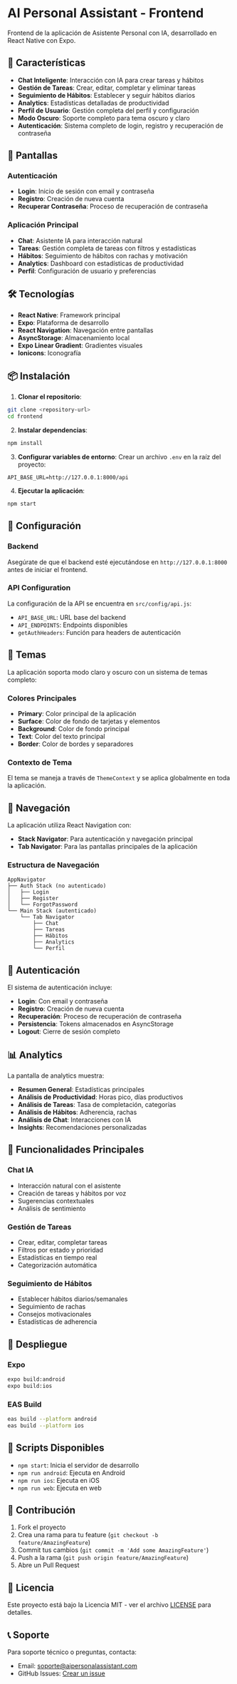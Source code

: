 # AI Personal Assistant - Frontend

Frontend de la aplicación de Asistente Personal con IA, desarrollado en React Native con Expo.

## 🚀 Características

- **Chat Inteligente**: Interacción con IA para crear tareas y hábitos
- **Gestión de Tareas**: Crear, editar, completar y eliminar tareas
- **Seguimiento de Hábitos**: Establecer y seguir hábitos diarios
- **Analytics**: Estadísticas detalladas de productividad
- **Perfil de Usuario**: Gestión completa del perfil y configuración
- **Modo Oscuro**: Soporte completo para tema oscuro y claro
- **Autenticación**: Sistema completo de login, registro y recuperación de contraseña

## 📱 Pantallas

### Autenticación
- **Login**: Inicio de sesión con email y contraseña
- **Registro**: Creación de nueva cuenta
- **Recuperar Contraseña**: Proceso de recuperación de contraseña

### Aplicación Principal
- **Chat**: Asistente IA para interacción natural
- **Tareas**: Gestión completa de tareas con filtros y estadísticas
- **Hábitos**: Seguimiento de hábitos con rachas y motivación
- **Analytics**: Dashboard con estadísticas de productividad
- **Perfil**: Configuración de usuario y preferencias

## 🛠 Tecnologías

- **React Native**: Framework principal
- **Expo**: Plataforma de desarrollo
- **React Navigation**: Navegación entre pantallas
- **AsyncStorage**: Almacenamiento local
- **Expo Linear Gradient**: Gradientes visuales
- **Ionicons**: Iconografía

## 📦 Instalación

1. **Clonar el repositorio**:
```bash
git clone <repository-url>
cd frontend
```

2. **Instalar dependencias**:
```bash
npm install
```

3. **Configurar variables de entorno**:
Crear un archivo `.env` en la raíz del proyecto:
```env
API_BASE_URL=http://127.0.0.1:8000/api
```

4. **Ejecutar la aplicación**:
```bash
npm start
```

## 🔧 Configuración

### Backend
Asegúrate de que el backend esté ejecutándose en `http://127.0.0.1:8000` antes de iniciar el frontend.

### API Configuration
La configuración de la API se encuentra en `src/config/api.js`:
- `API_BASE_URL`: URL base del backend
- `API_ENDPOINTS`: Endpoints disponibles
- `getAuthHeaders`: Función para headers de autenticación

## 🎨 Temas

La aplicación soporta modo claro y oscuro con un sistema de temas completo:

### Colores Principales
- **Primary**: Color principal de la aplicación
- **Surface**: Color de fondo de tarjetas y elementos
- **Background**: Color de fondo principal
- **Text**: Color del texto principal
- **Border**: Color de bordes y separadores

### Contexto de Tema
El tema se maneja a través de `ThemeContext` y se aplica globalmente en toda la aplicación.

## 📱 Navegación

La aplicación utiliza React Navigation con:

- **Stack Navigator**: Para autenticación y navegación principal
- **Tab Navigator**: Para las pantallas principales de la aplicación

### Estructura de Navegación
```
AppNavigator
├── Auth Stack (no autenticado)
│   ├── Login
│   ├── Register
│   └── ForgotPassword
└── Main Stack (autenticado)
    └── Tab Navigator
        ├── Chat
        ├── Tareas
        ├── Hábitos
        ├── Analytics
        └── Perfil
```

## 🔐 Autenticación

El sistema de autenticación incluye:

- **Login**: Con email y contraseña
- **Registro**: Creación de nueva cuenta
- **Recuperación**: Proceso de recuperación de contraseña
- **Persistencia**: Tokens almacenados en AsyncStorage
- **Logout**: Cierre de sesión completo

## 📊 Analytics

La pantalla de analytics muestra:

- **Resumen General**: Estadísticas principales
- **Análisis de Productividad**: Horas pico, días productivos
- **Análisis de Tareas**: Tasa de completación, categorías
- **Análisis de Hábitos**: Adherencia, rachas
- **Análisis de Chat**: Interacciones con IA
- **Insights**: Recomendaciones personalizadas

## 🎯 Funcionalidades Principales

### Chat IA
- Interacción natural con el asistente
- Creación de tareas y hábitos por voz
- Sugerencias contextuales
- Análisis de sentimiento

### Gestión de Tareas
- Crear, editar, completar tareas
- Filtros por estado y prioridad
- Estadísticas en tiempo real
- Categorización automática

### Seguimiento de Hábitos
- Establecer hábitos diarios/semanales
- Seguimiento de rachas
- Consejos motivacionales
- Estadísticas de adherencia

## 🚀 Despliegue

### Expo
```bash
expo build:android
expo build:ios
```

### EAS Build
```bash
eas build --platform android
eas build --platform ios
```

## 📝 Scripts Disponibles

- `npm start`: Inicia el servidor de desarrollo
- `npm run android`: Ejecuta en Android
- `npm run ios`: Ejecuta en iOS
- `npm run web`: Ejecuta en web

## 🤝 Contribución

1. Fork el proyecto
2. Crea una rama para tu feature (`git checkout -b feature/AmazingFeature`)
3. Commit tus cambios (`git commit -m 'Add some AmazingFeature'`)
4. Push a la rama (`git push origin feature/AmazingFeature`)
5. Abre un Pull Request

## 📄 Licencia

Este proyecto está bajo la Licencia MIT - ver el archivo [LICENSE](LICENSE) para detalles.

## 📞 Soporte

Para soporte técnico o preguntas, contacta:
- Email: soporte@aipersonalassistant.com
- GitHub Issues: [Crear un issue](https://github.com/username/repo/issues)

